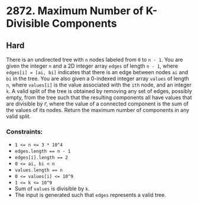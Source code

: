 # 2872. Maximum Number of K-Divisible Components

## Hard

There is an undirected tree with `n` nodes labeled from `0` to `n - 1`. You are given the integer `n` and a 2D integer
array `edges` of length `n - 1`, where `edges[i] = [ai, bi]` indicates that there is an edge between nodes `ai` and `bi`
in the tree. You are also given a 0-indexed integer array `values` of length `n`, where `values[i]` is the value
associated with the `ith` node, and an integer `k`. A valid split of the tree is obtained by removing any set of edges,
possibly empty, from the tree such that the resulting components all have values that are divisible by ґ, where the
value of a connected component is the sum of the values of its nodes. Return the maximum number of components in any
valid split.

### Constraints:

- `1 <= n <= 3 * 10^4`
- `edges.length == n - 1`
- `edges[i].length == 2`
- `0 <= ai, bi < n`
- `values.length == n`
- `0 <= values[i] <= 10^9`
- `1 <= k <= 10^9`
- Sum of `values` is divisible by `k`.
- The input is generated such that `edges` represents a valid tree.
